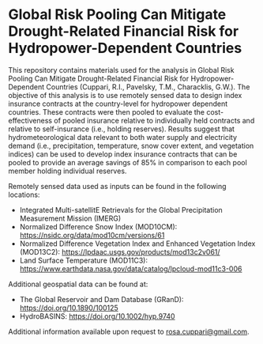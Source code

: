 # Global Risk Pooling Can Mitigate Drought-Related Financial Risk for Hydropower-Dependent Countries
This repository contains materials used for the analysis in Global Risk Pooling Can Mitigate Drought-Related Financial Risk for Hydropower-Dependent Countries (Cuppari, R.I., Pavelsky, T.M., Characklis, G.W.). The objective of this analysis is to use remotely sensed data to design index insurance contracts at the country-level for hydropower dependent countries. These contracts were then pooled to evaluate the cost-effectiveness of pooled insurance relative to individually held contracts and relative to self-insurance (i.e., holding reserves). Results suggest that hydrometeorological data relevant to both water supply and electricity demand (i.e., precipitation, temperature, snow cover extent, and vegetation indices) can be used to develop index insurance contracts that can be pooled to provide an average savings of 85% in comparison to each pool member holding individual reserves.

Remotely sensed data used as inputs can be found in the following locations: 
- Integrated Multi-satellitE Retrievals for the Global Precipitation Measurement Mission (IMERG)
- Normalized Difference Snow Index (MOD10CM): https://nsidc.org/data/mod10cm/versions/61
- Normalized Difference Vegetation Index and Enhanced Vegetation Index (MOD13C2): https://lpdaac.usgs.gov/products/mod13c2v061/
- Land Surface Temperature (MOD11C3): https://www.earthdata.nasa.gov/data/catalog/lpcloud-mod11c3-006

Additional geospatial data can be found at: 
- The Global Reservoir and Dam Database (GRanD): https://doi.org/10.1890/100125
- HydroBASINS: https://doi.org/10.1002/hyp.9740

Additional information available upon request to rosa.cuppari@gmail.com.
